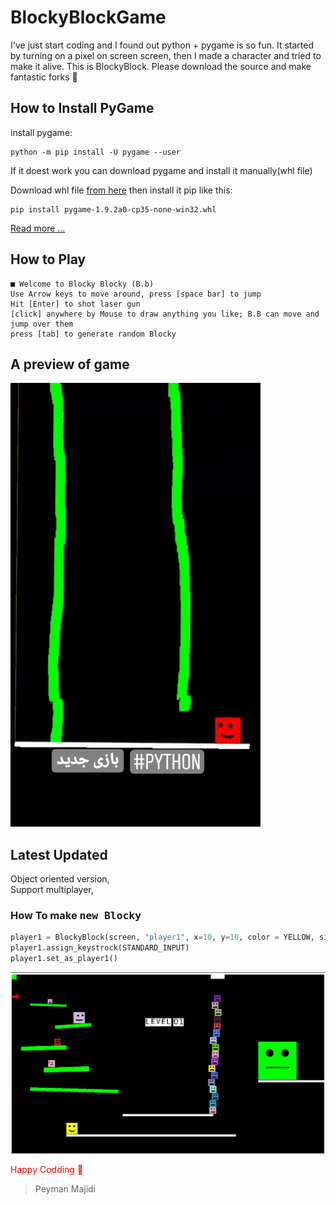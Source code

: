 # BlockyBlockGame

I've just start coding and I found out python + pygame is so fun. 
It started by turning on a pixel on screen screen, then I made a character and tried to make it alive.
This is BlockyBlock.
Please download the source and make fantastic forks 🍴

## How to Install PyGame

install pygame:
``` shell
python -m pip install -U pygame --user
```
If it doest work you can download pygame and install it manually(whl file)

Download whl file [from here](https://www.lfd.uci.edu/~gohlke/pythonlibs/#pygame) then install it pip like this:
``` shell
pip install pygame‑1.9.2a0‑cp35‑none‑win32.whl
```


[ Read more ... ](https://kidscancode.org/blog/2015/09/pygame_install/)


## How to Play
    ■ Welcome to Blocky Blocky (B.b)
    Use Arrow keys to move around, press [space bar] to jump
    Hit [Enter] to shot laser gun
    [click] anywhere by Mouse to draw anything you like; B.B can move and jump over them
    press [tab] to generate random Blocky

## A preview of game
![Gif Preview](shots/GamePreview.gif)

## Latest Updated
Object oriented version,  
Support multiplayer,  
### How To make <kbd>new Blocky</kbd> 
``` python
player1 = BlockyBlock(screen, "player1", x=10, y=10, color = YELLOW, size= Character_Size.Normal)
player1.assign_keystrock(STANDARD_INPUT)
player1.set_as_player1()
```

![Multi Preview](shots/shot.png)


<span style="color:red">Happy Codding 🍓</span>

> Peyman Majidi 
